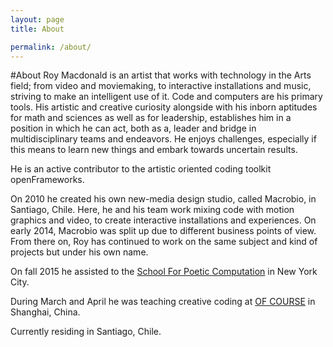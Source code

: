 ```yaml
---
layout: page
title: About

permalink: /about/
---
```



#About
Roy Macdonald is an artist that works with technology in the Arts field; from video and moviemaking, to interactive installations and music, striving to make an intelligent use of it. Code and computers are his primary tools.
His artistic and creative curiosity alongside with his inborn aptitudes for math and sciences as well as for leadership, establishes him in a position in which he can act, both as a, leader and bridge in multidisciplinary teams and endeavors. He enjoys challenges, especially if this means to learn new things and embark towards uncertain results.

He is an active contributor to the artistic oriented coding toolkit openFrameworks.

On 2010 he created his own new-media design studio, called Macrobio, in Santiago, Chile. Here, he and his team work mixing code with motion graphics and video, to create interactive installations and experiences. On early 2014, Macrobio was split up due to different business points of view. From there on, Roy has continued to work on the same subject and kind of projects but under his own name.

On fall 2015 he assisted to the [School For Poetic Computation](http://sfpc.io) in New York City.

During March and April he was teaching creative coding at [OF COURSE](http://http://ofcourse.io/) in Shanghai, China.

Currently residing in Santiago, Chile.